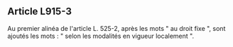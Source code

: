 Article L915-3
----
Au premier alinéa de l'article L. 525-2, après les mots " au droit fixe ", sont
ajoutés les mots : " selon les modalités en vigueur localement ".
